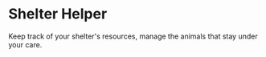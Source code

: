 
# Shelter Helper

Keep track of your shelter's resources, manage the animals that stay under your care. 
